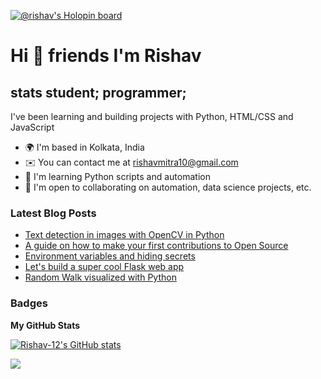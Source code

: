 [![@rishav's Holopin board](https://holopin.io/api/user/board?user=rishav)](https://holopin.io/@rishav)

Hi 👋 friends I'm Rishav
=======================

stats student; programmer;
--------------------------

I've been learning and building projects with Python, HTML/CSS and JavaScript

*   🌍  I'm based in Kolkata, India
*   ✉️  You can contact me at [rishavmitra10@gmail.com](mailto:rishavmitra10@gmail.com)
*   🧠  I'm learning Python scripts and automation
*   🤝  I'm open to collaborating on automation, data science projects, etc.

### Latest Blog Posts
<!-- BLOG-POST-LIST:START -->
- [Text detection in images with OpenCV in Python](https://rishav10.hashnode.dev/text-detection-in-images-with-opencv-in-python)
- [A guide on how to make your first contributions to Open Source](https://rishav10.hashnode.dev/a-guide-on-how-to-make-your-first-contributions-to-open-source)
- [Environment variables and hiding secrets](https://rishav10.hashnode.dev/environment-variables-and-hiding-secrets)
- [Let&#39;s build a super cool Flask web app](https://rishav10.hashnode.dev/lets-build-a-super-cool-flask-web-app)
- [Random Walk visualized with Python](https://rishav10.hashnode.dev/random-walk-visualized-with-python)
<!-- BLOG-POST-LIST:END -->


### Badges

<b>My GitHub Stats</b>

<a href="http://www.github.com/Rishav-12"><img src="https://github-readme-stats-vercel-omega.vercel.app/api?username=Rishav-12&show_icons=true&hide=&title_color=3382ed&text_color=ffffff&icon_color=3382ed&bg_color=1c1917&hide_border=true&show_icons=true" alt="Rishav-12's GitHub stats" /></a>

<a href="http://www.github.com/Rishav-12"><img src="https://github-readme-streak-stats.herokuapp.com/?user=Rishav-12&stroke=ffffff&background=1c1917&ring=3382ed&fire=3382ed&currStreakNum=ffffff&currStreakLabel=3382ed&sideNums=ffffff&sideLabels=ffffff&dates=ffffff&hide_border=true" /></a>
